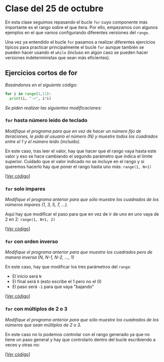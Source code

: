 # Clase del 25 de octubre

En esta clase seguimos repasando el bucle `for` cuyo componente más importante es el rango sobre el que itera. Por ello, empezamos con algunos ejemplos en el que vamos configurando diferentes versiones del `range`. 

Una vez ya entendido el bucle `for` pasamos a realizar diferentes ejercicios típicos para practicar principalmente el bucle `for` aunque también se pueden hacer usando el `while` (incluso en algún caso se pueden hacer versiones indeterministas que sean más eficientes).

## Ejercicios cortos de for
*Basándonos en el siguiente código:*

```python
for i in range(1,11):
  print(i, "->", i*i)
```

*Se piden realizar las siguientes modificaciones:*

### `for` hasta número leído de teclado
*Modifique el programa para que en vez de hacer un número fijo de iteraciones, le pida al usuario el número (N) y muestre todos los cuadrados entre el 1 y el número leído (incluído).*

En este caso, tras leer el valor, hay que hacer que el rango vaya hasta este valor y eso se hace cambiando el segundo parámetro que indica el límite superior. Cuidado que el valor indicado no se incluye en el rango y si queremos hacerlo hay que poner el rango hasta uno más: `range(1, N+1)`

[[Ver código](códigos/t3e28.cortos_for1.py)]

### `for` solo impares
*Modifique el programa anterior para que sólo muestre los cuadrados de los números impares (1, 3, 5, 7, ...).*

Aquí hay que modificar el paso para que en vez de ir de uno en uno vaya de 2 en 2: `range(1, N+1, 2)`

[[Ver código](códigos/t3e30.cortos_for3.py)]

### `for` con orden inverso
*Modifique el programa anterior para que muestre los cuadrados pero de manera inversa (N, N-1, N-2, ..., 1)*

En este caso, hay que modificar los tres parámetros del `range`:
* El inicio será `N`
* El final será `0` (esto escribe el 1 pero no el 0)
* El paso será `-1` para que vaya "bajando"

[[Ver código](códigos/t3e29.cortos_for2.py)]

### `for` con múltiplos de 2 o 3
*Modifique el programa anterior para que sólo muestre los cuadrados de los números que sean múltiplos de 2 o 3.*

En este caso no lo podemos controlar con el rango generado ya que no tiene un paso general y hay que controlarlo dentro del bucle escribiendo a veces y otras no:

[[Ver código](códigos/t3e31.cortos_for4.py)]


